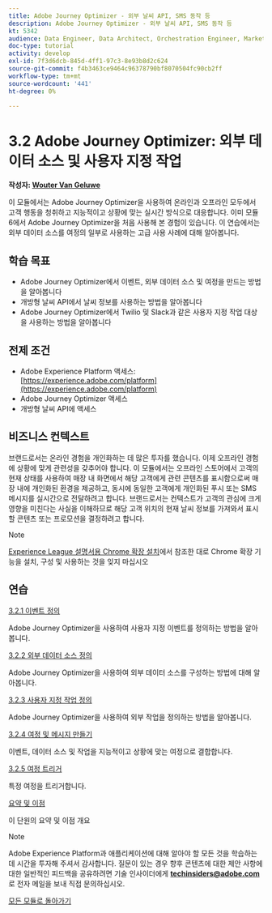 ```yaml
---
title: Adobe Journey Optimizer - 외부 날씨 API, SMS 동작 등
description: Adobe Journey Optimizer - 외부 날씨 API, SMS 동작 등
kt: 5342
audience: Data Engineer, Data Architect, Orchestration Engineer, Marketer
doc-type: tutorial
activity: develop
exl-id: 7f3d6dcb-845d-4ff1-97c3-8e93b8d2c624
source-git-commit: f4b3463ce9464c96378790bf8070504fc90cb2ff
workflow-type: tm+mt
source-wordcount: '441'
ht-degree: 0%

---
```


# 3.2 Adobe Journey Optimizer: 외부 데이터 소스 및 사용자 지정 작업

**작성자: [Wouter Van Geluwe](https://www.linkedin.com/in/woutervangeluwe/)**

이 모듈에서는 Adobe Journey Optimizer을 사용하여 온라인과 오프라인 모두에서 고객 행동을 청취하고 지능적이고 상황에 맞는 실시간 방식으로 대응합니다. 이미 모듈 6에서 Adobe Journey Optimizer을 처음 사용해 본 경험이 있습니다. 이 연습에서는 외부 데이터 소스를 여정의 일부로 사용하는 고급 사용 사례에 대해 알아봅니다.

## 학습 목표

- Adobe Journey Optimizer에서 이벤트, 외부 데이터 소스 및 여정을 만드는 방법을 알아봅니다
- 개방형 날씨 API에서 날씨 정보를 사용하는 방법을 알아봅니다
- Adobe Journey Optimizer에서 Twilio 및 Slack과 같은 사용자 지정 작업 대상을 사용하는 방법을 알아봅니다

## 전제 조건

- Adobe Experience Platform 액세스: [https://experience.adobe.com/platform](https://experience.adobe.com/platform)
- Adobe Journey Optimizer 액세스
- 개방형 날씨 API에 액세스

## 비즈니스 컨텍스트

브랜드로서는 온라인 경험을 개인화하는 데 많은 투자를 했습니다. 이제 오프라인 경험에 상황에 맞게 관련성을 갖추어야 합니다.
이 모듈에서는 오프라인 스토어에서 고객의 현재 상태를 사용하여 매장 내 화면에서 해당 고객에게 관련 콘텐츠를 표시함으로써 매장 내에 개인화된 환경을 제공하고, 동시에 동일한 고객에게 개인화된 푸시 또는 SMS 메시지를 실시간으로 전달하려고 합니다.
브랜드로서는 컨텍스트가 고객의 관심에 크게 영향을 미친다는 사실을 이해하므로 해당 고객 위치의 현재 날씨 정보를 가져와서 표시할 콘텐츠 또는 프로모션을 결정하려고 합니다.

>[!NOTE]
>
>[Experience League 설명서용 Chrome 확장 설치](../../gettingstarted/gettingstarted/ex1.md)에서 참조한 대로 Chrome 확장 기능을 설치, 구성 및 사용하는 것을 잊지 마십시오

## 연습

[3.2.1 이벤트 정의](./ex1.md)

Adobe Journey Optimizer을 사용하여 사용자 지정 이벤트를 정의하는 방법을 알아봅니다.

[3.2.2 외부 데이터 소스 정의](./ex2.md)

Adobe Journey Optimizer을 사용하여 외부 데이터 소스를 구성하는 방법에 대해 알아봅니다.

[3.2.3 사용자 지정 작업 정의](./ex3.md)

Adobe Journey Optimizer을 사용하여 외부 작업을 정의하는 방법을 알아봅니다.

[3.2.4 여정 및 메시지 만들기](./ex4.md)

이벤트, 데이터 소스 및 작업을 지능적이고 상황에 맞는 여정으로 결합합니다.

[3.2.5 여정 트리거](./ex5.md)

특정 여정을 트리거합니다.

[요약 및 이점](./summary.md)

이 단원의 요약 및 이점 개요

>[!NOTE]
>
>Adobe Experience Platform과 애플리케이션에 대해 알아야 할 모든 것을 학습하는 데 시간을 투자해 주셔서 감사합니다. 질문이 있는 경우 향후 콘텐츠에 대한 제안 사항에 대한 일반적인 피드백을 공유하려면 기술 인사이더에게 **techinsiders@adobe.com**&#x200B;로 전자 메일을 보내 직접 문의하십시오.

[모든 모듈로 돌아가기](../../../overview.md)
